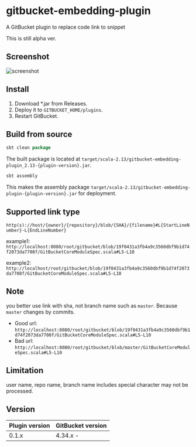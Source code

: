 # gitbucket-embedding-plugin

A GitBucket plugin to replace code link to snippet

This is still alpha ver.

## Screenshot

![screenshot](https://github.com/onukura/gitbucket-embedding-plugin/blob/assets/screenshot.png?raw=true)

## Install

1. Download *.jar from Releases.
2. Deploy it to `GITBUCKET_HOME/plugins`.
3. Restart GitBucket.

## Build from source

```sbt
sbt clean package
```

The built package is located at
`target/scala-2.13/gitbucket-embedding-plugin_2.13-{plugin-version}.jar`.

```sbt
sbt assembly
```

This makes the assembly package
`target/scala-2.13/gitbucket-embedding-plugin-{plugin-version}.jar`
for deployment.

## Supported link type

`http(s)://host/{owner}/{repository}/blob/{SHA}/{filename}#L{StartLineNumber}-L{EndLineNumber}`

example1: `http://localhost:8080/root/gitbucket/blob/19f0431a3fb4a9c3560dbf9b1d74f2073da7708f/GitBucketCoreModuleSpec.scala#L5-L10`

example2: `http://localhost/root/gitbucket/blob/19f0431a3fb4a9c3560dbf9b1d74f2073da7708f/GitBucketCoreModuleSpec.scala#L5-L10`

## Note

you better use link with sha, not branch name such as `master`. Because `master` changes by commits.

- Good url:  `http://localhost:8080/root/gitbucket/blob/19f0431a3fb4a9c3560dbf9b1d74f2073da7708f/GitBucketCoreModuleSpec.scala#L5-L10`
- Bad url: `http://localhost:8080/root/gitbucket/blob/master/GitBucketCoreModuleSpec.scala#L5-L10`

## Limitation

user name, repo name, branch name includes special character may not be processed.

## Version

Plugin version|GitBucket version
:---|:---
0.1.x |4.34.x -
